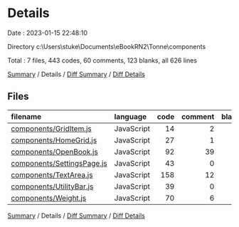 # Details

Date : 2023-01-15 22:48:10

Directory c:\\Users\\stuke\\Documents\\eBookRN2\\Tonne\\components

Total : 7 files,  443 codes, 60 comments, 123 blanks, all 626 lines

[Summary](results.md) / Details / [Diff Summary](diff.md) / [Diff Details](diff-details.md)

## Files
| filename | language | code | comment | blank | total |
| :--- | :--- | ---: | ---: | ---: | ---: |
| [components/GridItem.js](/components/GridItem.js) | JavaScript | 14 | 2 | 14 | 30 |
| [components/HomeGrid.js](/components/HomeGrid.js) | JavaScript | 27 | 1 | 6 | 34 |
| [components/OpenBook.js](/components/OpenBook.js) | JavaScript | 92 | 39 | 33 | 164 |
| [components/SettingsPage.js](/components/SettingsPage.js) | JavaScript | 43 | 0 | 9 | 52 |
| [components/TextArea.js](/components/TextArea.js) | JavaScript | 158 | 12 | 36 | 206 |
| [components/UtilityBar.js](/components/UtilityBar.js) | JavaScript | 39 | 0 | 7 | 46 |
| [components/Weight.js](/components/Weight.js) | JavaScript | 70 | 6 | 18 | 94 |

[Summary](results.md) / Details / [Diff Summary](diff.md) / [Diff Details](diff-details.md)
